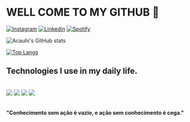 # WELL COME TO MY GITHUB 👋

[![Instagram](https://img.shields.io/badge/Instagram-E4405F?style=for-the-badge&logo=instagram&logoColor=white)](https://www.instagram.com/acauhi_mateus/)
[![Linkedin](https://img.shields.io/badge/LinkedIn-0077B5?style=for-the-badge&logo=linkedin&logoColor=white)](https://www.linkedin.com/in/acauhi/)
[![Spotify](https://img.shields.io/badge/Spotify-1ED760?&style=for-the-badge&logo=spotify&logoColor=white)](https://open.spotify.com/user/12175962921)


![Acauhi's GitHub stats](https://github-readme-stats.vercel.app/api?username=Acauhi99&show_icons=true&theme=dracula)

[![Top Langs](https://github-readme-stats.vercel.app/api/top-langs/?username=Acauhi99&layout=compact)](https://github.com/anuraghazra/github-readme-stats)

## Technologies I use in my daily life.

<div style="display: inline_block"><br/>
    <img align="center" src="https://img.shields.io/badge/Python-14354C?style=for-the-badge&logo=python&logoColor=white">
    <img align="center" src="https://img.shields.io/badge/HTML5-E34F26?style=for-the-badge&logo=html5&logoColor=white">
    <img align="center" src="https://img.shields.io/badge/CSS3-1572B6?style=for-the-badge&logo=css3&logoColor=white">
    <img align="center" src="https://img.shields.io/badge/JavaScript-323330?style=for-the-badge&logo=javascript&logoColor=F7DF1E">
</div><br/>

#### "Conhecimento sem ação é vazio, e ação sem conhecimento é cega."
